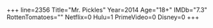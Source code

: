 +++
line=2356
Title="Mr. Pickles"
Year=2014
Age="18+"
IMDb="7.3"
RottenTomatoes=""
Netflix=0
Hulu=1
PrimeVideo=0
Disney=0
+++


